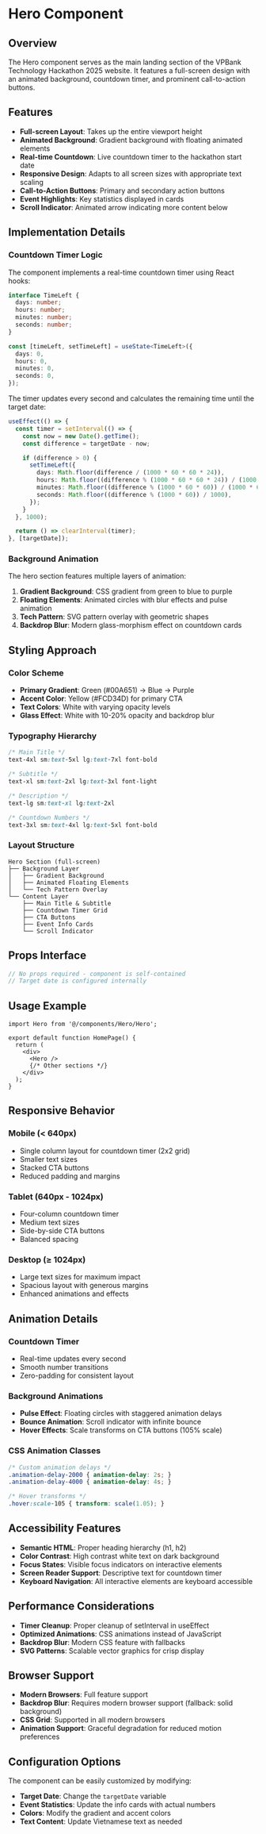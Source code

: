 # Hero Component

## Overview

The Hero component serves as the main landing section of the VPBank Technology Hackathon 2025 website. It features a full-screen design with an animated background, countdown timer, and prominent call-to-action buttons.

## Features

- **Full-screen Layout**: Takes up the entire viewport height
- **Animated Background**: Gradient background with floating animated elements
- **Real-time Countdown**: Live countdown timer to the hackathon start date
- **Responsive Design**: Adapts to all screen sizes with appropriate text scaling
- **Call-to-Action Buttons**: Primary and secondary action buttons
- **Event Highlights**: Key statistics displayed in cards
- **Scroll Indicator**: Animated arrow indicating more content below

## Implementation Details

### Countdown Timer Logic

The component implements a real-time countdown timer using React hooks:

```typescript
interface TimeLeft {
  days: number;
  hours: number;
  minutes: number;
  seconds: number;
}

const [timeLeft, setTimeLeft] = useState<TimeLeft>({
  days: 0,
  hours: 0,
  minutes: 0,
  seconds: 0,
});
```

The timer updates every second and calculates the remaining time until the target date:

```typescript
useEffect(() => {
  const timer = setInterval(() => {
    const now = new Date().getTime();
    const difference = targetDate - now;

    if (difference > 0) {
      setTimeLeft({
        days: Math.floor(difference / (1000 * 60 * 60 * 24)),
        hours: Math.floor((difference % (1000 * 60 * 60 * 24)) / (1000 * 60 * 60)),
        minutes: Math.floor((difference % (1000 * 60 * 60)) / (1000 * 60)),
        seconds: Math.floor((difference % (1000 * 60)) / 1000),
      });
    }
  }, 1000);

  return () => clearInterval(timer);
}, [targetDate]);
```

### Background Animation

The hero section features multiple layers of animation:

1. **Gradient Background**: CSS gradient from green to blue to purple
2. **Floating Elements**: Animated circles with blur effects and pulse animation
3. **Tech Pattern**: SVG pattern overlay with geometric shapes
4. **Backdrop Blur**: Modern glass-morphism effect on countdown cards

## Styling Approach

### Color Scheme

- **Primary Gradient**: Green (#00A651) → Blue → Purple
- **Accent Color**: Yellow (#FCD34D) for primary CTA
- **Text Colors**: White with varying opacity levels
- **Glass Effect**: White with 10-20% opacity and backdrop blur

### Typography Hierarchy

```css
/* Main Title */
text-4xl sm:text-5xl lg:text-7xl font-bold

/* Subtitle */
text-xl sm:text-2xl lg:text-3xl font-light

/* Description */
text-lg sm:text-xl lg:text-2xl

/* Countdown Numbers */
text-3xl sm:text-4xl lg:text-5xl font-bold
```

### Layout Structure

```text
Hero Section (full-screen)
├── Background Layer
│   ├── Gradient Background
│   ├── Animated Floating Elements
│   └── Tech Pattern Overlay
└── Content Layer
    ├── Main Title & Subtitle
    ├── Countdown Timer Grid
    ├── CTA Buttons
    ├── Event Info Cards
    └── Scroll Indicator
```

## Props Interface

```typescript
// No props required - component is self-contained
// Target date is configured internally
```

## Usage Example

```tsx
import Hero from '@/components/Hero/Hero';

export default function HomePage() {
  return (
    <div>
      <Hero />
      {/* Other sections */}
    </div>
  );
}
```

## Responsive Behavior

### Mobile (< 640px)

- Single column layout for countdown timer (2x2 grid)
- Smaller text sizes
- Stacked CTA buttons
- Reduced padding and margins

### Tablet (640px - 1024px)

- Four-column countdown timer
- Medium text sizes
- Side-by-side CTA buttons
- Balanced spacing

### Desktop (≥ 1024px)

- Large text sizes for maximum impact
- Spacious layout with generous margins
- Enhanced animations and effects

## Animation Details

### Countdown Timer

- Real-time updates every second
- Smooth number transitions
- Zero-padding for consistent layout

### Background Animations

- **Pulse Effect**: Floating circles with staggered animation delays
- **Bounce Animation**: Scroll indicator with infinite bounce
- **Hover Effects**: Scale transforms on CTA buttons (105% scale)

### CSS Animation Classes

```css
/* Custom animation delays */
.animation-delay-2000 { animation-delay: 2s; }
.animation-delay-4000 { animation-delay: 4s; }

/* Hover transforms */
.hover:scale-105 { transform: scale(1.05); }
```

## Accessibility Features

- **Semantic HTML**: Proper heading hierarchy (h1, h2)
- **Color Contrast**: High contrast white text on dark background
- **Focus States**: Visible focus indicators on interactive elements
- **Screen Reader Support**: Descriptive text for countdown timer
- **Keyboard Navigation**: All interactive elements are keyboard accessible

## Performance Considerations

- **Timer Cleanup**: Proper cleanup of setInterval in useEffect
- **Optimized Animations**: CSS animations instead of JavaScript
- **Backdrop Blur**: Modern CSS feature with fallbacks
- **SVG Patterns**: Scalable vector graphics for crisp display

## Browser Support

- **Modern Browsers**: Full feature support
- **Backdrop Blur**: Requires modern browser support (fallback: solid background)
- **CSS Grid**: Supported in all modern browsers
- **Animation Support**: Graceful degradation for reduced motion preferences

## Configuration Options

The component can be easily customized by modifying:

- **Target Date**: Change the `targetDate` variable
- **Event Statistics**: Update the info cards with actual numbers
- **Colors**: Modify the gradient and accent colors
- **Text Content**: Update Vietnamese text as needed

